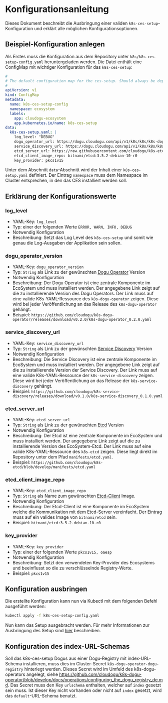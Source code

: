 # Konfigurationsanleitung

Dieses Dokument beschreibt die Ausbringung einer validen `k8s-ces-setup`-Konfiguration und erklärt alle möglichen
Konfigurationsoptionen.

## Beispiel-Konfiguration anlegen

Als Erstes muss die Konfiguration aus dem Repository unter `k8s/k8s-ces-setup-config.yaml` heruntergeladen werden. Die
Datei enthält eine ConfigMap mit wichtiger Konfiguration für das `k8s-ces-setup`:

```yaml
#
# The default configuration map for the ces-setup. Should always be deployed before the setup itself.
#
apiVersion: v1
kind: ConfigMap
metadata:
  name: k8s-ces-setup-config
  namespace: ecosystem
  labels:
    app: cloudogu-ecosystem
    app.kubernetes.io/name: k8s-ces-setup
data:
  k8s-ces-setup.yaml: |
    log_level: "DEBUG"
    dogu_operator_url: https://dogu.cloudogu.com/api/v1/k8s/k8s/k8s-dogu-operator
    service_discovery_url: https://dogu.cloudogu.com/api/v1/k8s/k8s/k8s-service-discovery
    etcd_server_url: https://raw.githubusercontent.com/cloudogu/k8s-etcd/develop/manifests/etcd.yaml
    etcd_client_image_repo: bitnami/etcd:3.5.2-debian-10-r0
    key_provider: pkcs1v15
```

Unter dem Abschnitt `data`-Abschnitt wird der Inhalt einer `k8s-ces-setup.yaml` definiert.
Der Eintrag `namespace` muss dem Namespace im Cluster entsprechen, in den das CES installiert werden soll.

## Erklärung der Konfigurationswerte

### log_level

* YAML-Key: `log_level`
* Typ: einer der folgenden Werte `ERROR, WARN, INFO, DEBUG`
* Notwendig Konfiguration
* Beschreibung: Setzt das Log Level des `k8s-ces-setup` und somit wie genau die Log-Ausgaben der Applikation sein sollen.

### dogu_operator_version

* YAML-Key: `dogu_operator_version`
* Typ: `String` als Link zu der gewünschten [Dogu Operator](http://github.com/cloudogu/k8s-dogu-operator) Version
* Notwendig Konfiguration
* Beschreibung: Der Dogu Operator ist eine zentrale Komponente im EcoSystem und muss installiert werden. Der angegebene Link zeigt auf die zu installierende Version des Dogu Operators. Der Link muss auf eine valide K8s-YAML-Ressource des `k8s-dogu-operator` zeigen. Diese wird bei jeder Veröffentlichung an das Release des `k8s-dogu-operator` gehängt.
* Beispiel: `https://github.com/cloudogu/k8s-dogu-operator/releases/download/v0.2.0/k8s-dogu-operator_0.2.0.yaml`

### service_discovery_url

* YAML-Key: `service_discovery_url`
* Typ: `String` als Link zu der gewünschten [Service Discovery](http://github.com/cloudogu/k8s-service-discovery) Version
* Notwendig Konfiguration
* Beschreibung: Die Service Discovery ist eine zentrale Komponente im EcoSystem und muss installiert werden. Der angegebene Link zeigt auf die zu installierende Version der Service Discovery. Der Link muss auf eine valide K8s-YAML-Ressource der `k8s-service-discovery` zeigen. Diese wird bei jeder Veröffentlichung an das Release der `k8s-service-discovery` gehängt.
* Beispiel: `https://github.com/cloudogu/k8s-service-discovery/releases/download/v0.1.0/k8s-service-discovery_0.1.0.yaml`

### etcd_server_url

* YAML-Key: `etcd_server_url`
* Typ: `String` als Link zu der gewünschten [Etcd](http://github.com/cloudogu/k8s-etcd) Version
* Notwendig Konfiguration
* Beschreibung: Der Etcd ist eine zentrale Komponente im EcoSystem und muss installiert werden. Der angegebene Link zeigt auf die zu installierende Version des EcoSystem-Etcd. Der Link muss auf eine valide K8s-YAML-Ressource des `k8s-etcd` zeigen. Diese liegt direkt im Repository unter dem Pfad `manifests/etcd.yaml`.
* Beispiel: `https://github.com/cloudogu/k8s-etcd/blob/develop/manifests/etcd.yaml`

### etcd_client_image_repo

* YAML-Key: `etcd_client_image_repo`
* Typ: `String` als Name zum gewünschten [Etcd-Client](https://artifacthub.io/packages/helm/bitnami/etcd) Image.
* Notwendig Konfiguration
* Beschreibung: Der Etcd-Client ist eine Komponente im EcoSystem welche die Kommunikation mit dem Etcd-Server vereinfacht. Der Eintrag muss auf ein valides Image von `bitnami/etcd` sein.
* Beispiel: `bitnami/etcd:3.5.2-debian-10-r0`

### key_provider

* YAML-Key: `key_provider`
* Typ: einer der folgenden Werte `pkcs1v15, oaesp`
* Notwendig Konfiguration
* Beschreibung: Setzt den verwendeten Key-Provider des Ecosystems und beeinflusst so die zu verschlüsselnde Registry-Werte.
* Beispiel: `pkcs1v15`

## Konfiguration ausbringen

Die erstellte Konfiguration kann nun via Kubectl mit dem folgenden Befehl ausgeführt werden:

```bash
kubectl apply -f k8s-ces-setup-config.yaml
```

Nun kann das Setup ausgebracht werden. Für mehr Informationen zur Ausbringung des Setup sind
[hier](installation_guide_de.md) beschreiben.

## Konfiguration des index-URL-Schemas

Soll das k8s-ces-setup Dogus aus einer Dogu-Registry mit index-URL-Schema installieren, muss dies
im Cluster-Secret `k8s-dogu-operator-dogu-registry` hinterlegt werden. Dieses Secret wird im Umfeld des k8s-dogu-operators
angelegt, siehe https://github.com/cloudogu/k8s-dogu-operator/blob/develop/docs/operations/configuring_the_dogu_registry_de.md.
Das Secret muss den Key `urlschema` enthalten, welcher auf `index` gesetzt sein muss. Ist dieser Key nicht vorhanden
oder nicht auf `index` gesetzt, wird das `default`-URL-Schema benutzt.